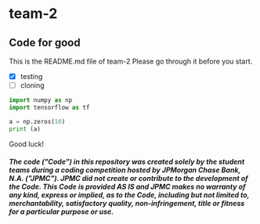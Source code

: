 # team-2

## Code for good

This is the README.md file of team-2  Please go through it before you start.
- [x] testing
- [ ] cloning

```python
import numpy as np
import tensorflow as tf

a = np.zeros(10)
print (a)
```

Good luck!  

##### The code ("Code") in this repository was created solely by the student teams during a coding competition hosted by JPMorgan Chase Bank, N.A. ("JPMC").						JPMC did not create or contribute to the development of the Code.  This Code is provided AS IS and JPMC makes no warranty of any kind, express or implied, as to the Code,						including but not limited to, merchantability, satisfactory quality, non-infringement, title or fitness for a particular purpose or use.